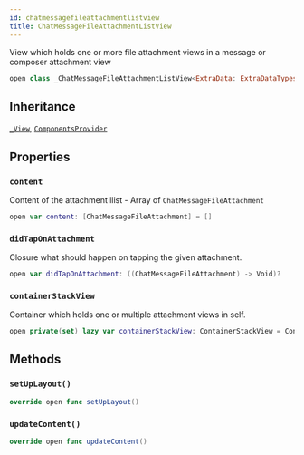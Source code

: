 ```yaml
---
id: chatmessagefileattachmentlistview 
title: ChatMessageFileAttachmentListView
--- 
```


View which holds one or more file attachment views in a message or composer attachment view

``` swift
open class _ChatMessageFileAttachmentListView<ExtraData: ExtraDataTypes>: _View, ComponentsProvider 
```

## Inheritance

[`_View`](../../CommonViews/_View), [`ComponentsProvider`](../../Utils/ComponentsProvider)

## Properties

### `content`

Content of the attachment llist - Array of `ChatMessageFileAttachment`

``` swift
open var content: [ChatMessageFileAttachment] = [] 
```

### `didTapOnAttachment`

Closure what should happen on tapping the given attachment.

``` swift
open var didTapOnAttachment: ((ChatMessageFileAttachment) -> Void)?
```

### `containerStackView`

Container which holds one or multiple attachment views in self.

``` swift
open private(set) lazy var containerStackView: ContainerStackView = ContainerStackView().withoutAutoresizingMaskConstraints
```

## Methods

### `setUpLayout()`

``` swift
override open func setUpLayout() 
```

### `updateContent()`

``` swift
override open func updateContent() 
```
